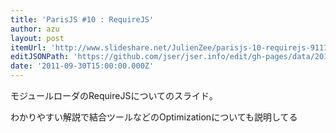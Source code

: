 ```yaml
---
title: 'ParisJS #10 : RequireJS'
author: azu
layout: post
itemUrl: 'http://www.slideshare.net/JulienZee/parisjs-10-requirejs-9111799'
editJSONPath: 'https://github.com/jser/jser.info/edit/gh-pages/data/2011/09/index.json'
date: '2011-09-30T15:00:00.000Z'
---
```

モジュールローダのRequireJSについてのスライド。

わかりやすい解説で結合ツールなどのOptimizationについても説明してる
